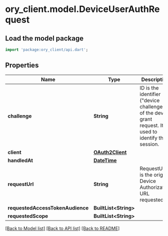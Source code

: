 # ory_client.model.DeviceUserAuthRequest

## Load the model package
```dart
import 'package:ory_client/api.dart';
```

## Properties
Name | Type | Description | Notes
------------ | ------------- | ------------- | -------------
**challenge** | **String** | ID is the identifier (\"device challenge\") of the device grant request. It is used to identify the session. | 
**client** | [**OAuth2Client**](OAuth2Client.md) |  | [optional] 
**handledAt** | [**DateTime**](DateTime.md) |  | [optional] 
**requestUrl** | **String** | RequestURL is the original Device Authorization URL requested. | [optional] 
**requestedAccessTokenAudience** | **BuiltList&lt;String&gt;** |  | [optional] 
**requestedScope** | **BuiltList&lt;String&gt;** |  | [optional] 

[[Back to Model list]](../README.md#documentation-for-models) [[Back to API list]](../README.md#documentation-for-api-endpoints) [[Back to README]](../README.md)


